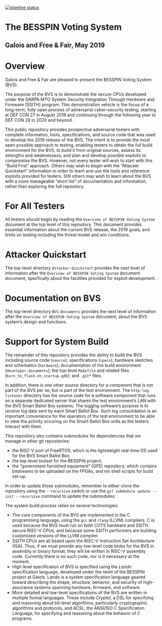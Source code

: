 [![pipeline status](https://gitlab-ext.galois.com/ssith/voting-system/badges/master/pipeline.svg)](https://gitlab-ext.galois.com/ssith/voting-system/commits/master)

# The BESSPIN Voting System
## Galois and Free & Fair, May 2019

# Overview

Galois and Free & Fair are pleased to present the BESSPIN Voting System (BVS).

The purpose of the BVS is to demonstrate the secure CPUs developed under the DARPA MTO System Security Integration Through Hardware and Firmware (SSITH) program. This demonstration vehicle is the focus of a long-term, fully open process of adversarial cyber-security testing, starting at DEF CON 27 in August 2019 and continuing through the following year to DEF CON 28 in 2020 and beyond.

This public repository provides prospective adversarial testers with complete information, tools, specifications, and source code that was used to develop the 2019 release of the BVS. The intent is to provide the most open possible approach to testing, enabling testers to obtain the full build environment for the BVS, to build it from original sources, assess its strengths and weaknessess, and plan and develop possible exploits to compromise the BVS.
However, not every tester will wish to start with this “Build First” approach. Others may wish to begin with the “Attacker Quickstart” information in order to learn and use the tools and reference exploits provided for testers. Still others may wish to learn about the BVS with a more manageable “short list” of documentation and information, rather than exploring the full repository.

# For All Testers

All testers should begin by reading the `Overview of BESSPIN Voting System` document at the top level of this repository. This document provides essential information about the current BVS release, the 2019 goals, and limits on testing including the threat model and win conditions.

# Attacker Quickstart

The top-level directory `Attacker-Quickstart` provides the next level of information after the  `Overview of BESSPIN Voting System` document document, specfically about the facilities provided for exploit development.

# Documentation on BVS

The top-level directory `BVS-Documents` provides the next level of information after the  `Overview of BESSPIN Voting System` document, about the BVS system’s design and functions.

# Support for System Build

The remainder of this repository provides the ability to build the BVS including source code (`source`); specifications (`specs`); hardware sketches and schematics (`hardware`); documentation of the build environment (`developer-documents`); the top-level `Makefile` and related files (`burn_to_flash.sh`, `startup.gdb`); and `.git*` files.

In addition, there is one other source directory for a component that is not part of the BVS per se, but is part of the test environment. The `http-log-listener` directory has the source code for a software component that runs on a separate dedicated server that shares the test environment’s LAN with the BVS Smart Ballot Box systems. The logging software’s purpose is to receive log data sent by each Smart Ballot Box. Such log consolidation is an important convenience for the operators of the test environment to be able to view the activity occuring on the Smart Ballot Box units as the testers interact with them.

This repository also contains submodules for dependencies that we manage in other git repositories:
- the RISC-V port of FreeRTOS, which is the lightweight real-time OS used for the BVS Smart Ballot Box;
- the top-level toolset for the BESSPIN project;
- the “government furnished equipment” (GFE) repository, which contains bitstreams to be uploaded on the FPGAs, and nix shell scripts for build set-up.

In order to update those submodules, remember to either clone the
repository using the `--recursive` switch or use the `git submodule
update --init --recursive` command to update the submodules.

The system build process relies on several technologies:
- The core components of the BVS are implemented in the C programming language, using the `gcc` and `clang` (LLVM)
compilers. C is used because the BVS must run on both COTS hardware and SSITH
secure RISC-V CPUs, and because some SSITH performers are building
customized versions of the LLVM compiler.
- SSITH CPUs are all based upon the RISC-V Instruction Set Architecture
(ISA).  Thus, if we must provide any low-level code blobs for the BVS
in assembly or binary format, they will be written in RISC-V assembly
code.  Currently there is no such code, nor is it necessary at the moment.
- High level specification of BVS is specified using the *Lando*
specification language, developed under the remit of the BESSPIN
project at Galois.  Lando is a system specification language geared
toward describing the shape, structure, behavior, and security of
high-assurance systems spanning hardware, firmware, and software.
- More detailed and low-level specifications of the BVS are written in multiple formal languages. These include *Cryptol*, a DSL for specifying and reasoning about bit-level algorithms, particularly cryptographic algorithms and protocols, and *ACSL*, the ANSI/ISO C Specification Language, for specifying and reasoning about the behavior of C programs.
